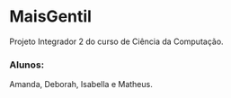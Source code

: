 # MaisGentil

Projeto Integrador 2 do curso de Ciência da Computação. 

### Alunos:

Amanda, Deborah, Isabella e Matheus.
